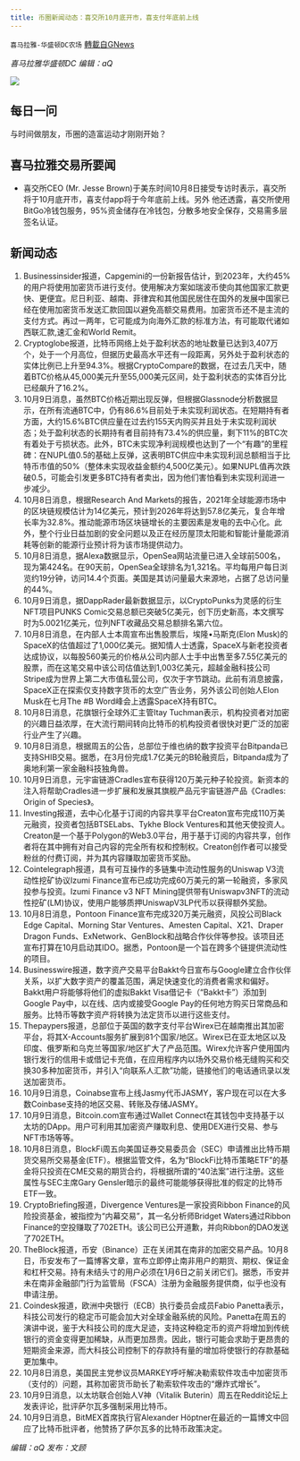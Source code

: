 ```yaml
---
title: 币圈新闻动态：喜交所10月底开市，喜支付年底前上线
---
```

`喜马拉雅-华盛顿DC农场` [轉載自GNews](https://gnews.org/zh-hans/1583153/)

*喜马拉雅华盛顿DC 编辑：aQ*

![](http://himalayawashingtondc.org/wp-content/uploads/2021/07/ScreenShot-2021-07-31-at-16.20.22@2x.png)



## 每日一问





与时间做朋友，币圈的造富运动才刚刚开始？





## 喜马拉雅交易所要闻





- 喜交所CEO (Mr. Jesse Brown)于美东时间10月8日接受专访时表示，喜交所将于10月底开市，喜支付app将于今年底前上线。另外 他还透露，喜交所使用BitGo冷钱包服务，95%资金储存在冷钱包，分散多地安全保存，交易需多层签名认证。






## 新闻动态





1. Businessinsider报道，Capgemini的一份新报告估计，到2023年，大约45%的用户将使用加密货币进行支付。使用解决方案如瑞波币使向其他国家汇款更快、更便宜。尼日利亚、越南、菲律宾和其他国民居住在国外的发展中国家已经在使用加密货币发送汇款回国以避免高额交易费用。加密货币还不是主流的支付方式。再过一两年，它可能成为向海外汇款的标准方法，有可能取代诸如西联汇款,速汇金和World Remit。
2. Cryptoglobe报道，比特币网络上处于盈利状态的地址数量已达到3,407万个，处于一个月高位，但据历史最高水平还有一段距离，另外处于盈利状态的实体比例已上升至94.3%。根据CryptoCompare的数据，在过去几天中，随着BTC价格从45,000美元升至55,000美元区间，处于盈利状态的实体百分比已经飙升了16.2%。
3. 10月9日消息，虽然BTC价格近期出现反弹，但根据Glassnode分析数据显示，在所有流通BTC中，仍有86.6%目前处于未实现利润状态。在短期持有者方面，大约15.6%BTC供应量在过去约155天内购买并且处于未实现利润状态；处于盈利状态的长期持有者目前持有73.4%的供应量，剩下11%的BTC次有着处于亏损状态。此外，BTC未实现净利润规模也达到了一个“有趣”的里程碑：在NUPL值0.5的基础上反弹，这表明BTC供应中未实现利润总额相当于比特币市值的50%（整体未实现收益金额约4,500亿美元）。如果NUPL值再次跌破0.5，可能会引发更多BTC持有者卖出，因为他们害怕看到未实现利润进一步减少。
4. 10月8日消息，根据Research And Markets的报告，2021年全球能源市场中的区块链规模估计为14亿美元，预计到2026年将达到57.8亿美元，复合年增长率为32.8%。推动能源市场区块链增长的主要因素是发电的去中心化。此外，整个行业日益加剧的安全问题以及正在经历屋顶太阳能和智能计量能源消耗等创新的能源行业预计将为该市场提供动力。
5. 10月8日消息，据Alexa数据显示，OpenSea网站流量已进入全球前500名，现为第424名。在90天前，OpenSea全球排名为1,321名。平均每用户每日浏览约19分钟，访问14.4个页面。美国是其访问量最大来源地，占据了总访问量的44%。
6. 10月9日消息，据DappRader最新数据显示，以CryptoPunks为灵感的衍生NFT项目PUNKS Comic交易总额已突破5亿美元，创下历史新高，本文撰写时为5.0021亿美元，位列NFT收藏品交易总额排名第六位。
7. 10月8日消息，在内部人士本周宣布出售股票后，埃隆•马斯克(Elon Musk)的SpaceX的估值超过了1,000亿美元。据知情人士透露，SpaceX与新老投资者达成协议，以每股560美元的价格从公司内部人士手中出售至多7.55亿美元的股票，而在这笔交易中该公司估值达到1,003亿美元，超越金融科技公司Stripe成为世界上第二大市值私营公司，仅次于字节跳动。此前有消息披露，SpaceX正在探索仅支持数字货币的太空广告业务，另外该公司创始人Elon Musk在七月The #B Word峰会上透露SpaceX持有BTC。
8. 10月8日消息，花旗银行全球外汇主管Itay Tuchman表示，机构投资者对加密的兴趣日益浓厚，在大流行期间转向比特币的机构投资者很快对更广泛的加密行业产生了兴趣。
9. 10月8日消息，根据周五的公告，总部位于维也纳的数字投资平台Bitpanda已支持SHIB交易。据悉，在3月份完成1.7亿美元的B轮融资后，Bitpanda成为了奥地利第一家金融科技独角兽。
10. 10月9日消息，元宇宙链游Cradles宣布获得120万美元种子轮投资。新资本的注入将帮助Cradles进一步扩展和发展其旗舰产品元宇宙链游产品《Cradles: Origin of Species》。
11. Investing报道，去中心化基于订阅的内容共享平台Creaton宣布完成110万美元融资，投资者包括BTSELabs、Tykhe Block Ventures和其他天使投资人。Creaton是一个基于Polygon的Web3.0平台，用于基于订阅的内容共享，创作者将在其中拥有对自己内容的完全所有权和控制权。Creaton创作者可以接受粉丝的付费订阅，并为其内容赚取加密货币奖励。
12. Cointelegraph报道，具有可互操作的多链集中流动性服务的Uniswap V3流动性挖矿协议Izumi Finance宣布已成功完成60万美元的第一轮融资，多家风投参与投资。Izumi Finance v3 NFT Mining提供带有Uniswapv3NFT的流动性挖矿(LM)协议，使用户能够质押UniswapV3LP代币以获得额外奖励。
13. 10月8日消息，Pontoon Finance宣布完成320万美元融资，风投公司Black Edge Capital、Morning Star Ventures、Amesten Capital、X21、Draper Dragon Funds、ExNetwork、GenBlock和战略合作伙伴等参投。该项目还宣布打算在10月启动其IDO。据悉，Pontoon是一个旨在跨多个链提供流动性的项目。
14. Businesswire报道，数字资产交易平台Bakkt今日宣布与Google建立合作伙伴关系，以扩大数字资产的覆盖范围，满足快速变化的消费者需求和偏好。Bakkt用户将能够将他们的虚拟Bakkt Visa借记卡（“Bakkt卡”）添加到Google Pay中，以在线、店内或接受Google Pay的任何地方购买日常商品和服务。比特币等数字资产将转换为法定货币以进行这些支付。
15. Thepaypers报道，总部位于英国的数字支付平台Wirex已在越南推出其加密平台，将其X-Accounts服务扩展到81个国家/地区。Wirex已在亚太地区以及印度、俄罗斯和乌克兰等国家/地区扩大了产品范围。Wirex允许客户使用国内银行发行的信用卡或借记卡充值，在应用程序内以场外交易价格无缝购买和交换30多种加密货币，并引入“向联系人汇款”功能，链接他们的电话通讯录以发送加密货币。
16. 10月9日消息，Coinabse宣布上线Jasmy代币JASMY，客户现在可以在大多数Coinbase支持的地区交易、转账及存储JASMY。
17. 10月9日消息，Bitcoin.com宣布通过Wallet Connect在其钱包中支持基于以太坊的DApp。用户可利用其加密资产赚取利息、使用DEX进行交易、参与NFT市场等等。
18. 10月8日消息，BlockFi周五向美国证券交易委员会（SEC）申请推出比特币期货交易所交易基金(ETF）。根据监管文件，名为“BlockFi比特币策略ETF”的基金将只投资在CME交易的期货合约，将根据所谓的“40法案”进行注册。这些属性与SEC主席Gary Gensler暗示的最终可能能够获得批准的假定的比特币ETF一致。
19. CryptoBriefing报道，Divergence Ventures是一家投资Ribbon Finance的风险投资基金，被指控为“内幕交易”，其一名分析师Bridget Waters通过Ribbon Finance的空投赚取了702ETH。该公司已公开道歉，并向Ribbon的DAO发送了702ETH。
20. TheBlock报道，币安（Binance）正在关闭其在南非的加密交易产品。10月8日，币安发布了一篇博客文章，宣布立即停止南非用户的期货、期权、保证金和杠杆交易。持有未结头寸的用户必须在1月6日之前关闭它们。据悉，币安并未在南非金融部门行为监管局（FSCA）注册为金融服务提供商，似乎也没有申请注册。
21. Coindesk报道，欧洲中央银行（ECB）执行委员会成员Fabio Panetta表示，科技公司发行的稳定币可能会加大对全球金融系统的风险。Panetta在周五的演讲中说，鉴于大科技公司的庞大足迹，支持这种稳定币的资产将增加到传统银行的资金变得更加稀缺，从而更加昂贵。因此，银行可能会求助于更昂贵的短期资金来源，而大科技公司控制下的存款持有量的增加将使银行的存款基础更加集中。
22. 10月8日消息，美国民主党参议员MARKEY呼吁解决勒索软件攻击中加密货币（支付的）问题，其称加密货币助长了勒索软件攻击的“爆炸式增长”。
23. 10月9日消息，以太坊联合创始人V神（Vitalik Buterin）周五在Reddit论坛上发表评论，批评萨尔瓦多强制采用比特币。
24. 10月9日消息，BitMEX首席执行官Alexander Höptner在最近的一篇博文中回应了比特币批评者，他赞扬了萨尔瓦多的比特币政策决定。





*编辑：aQ
发布：文顾*
